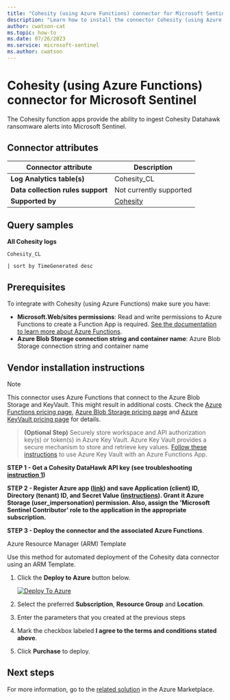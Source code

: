 ```yaml
---
title: "Cohesity (using Azure Functions) connector for Microsoft Sentinel"
description: "Learn how to install the connector Cohesity (using Azure Functions) to connect your data source to Microsoft Sentinel."
author: cwatson-cat
ms.topic: how-to
ms.date: 07/26/2023
ms.service: microsoft-sentinel
ms.author: cwatson
---
```


# Cohesity (using Azure Functions) connector for Microsoft Sentinel

The Cohesity function apps provide the ability to ingest Cohesity Datahawk ransomware alerts into Microsoft Sentinel.

## Connector attributes

| Connector attribute | Description |
| --- | --- |
| **Log Analytics table(s)** | Cohesity_CL<br/> |
| **Data collection rules support** | Not currently supported |
| **Supported by** | [Cohesity](https://support.cohesity.com/) |

## Query samples

**All Cohesity logs**
   ```kusto
Cohesity_CL

   | sort by TimeGenerated desc
   ```



## Prerequisites

To integrate with Cohesity (using Azure Functions) make sure you have: 

- **Microsoft.Web/sites permissions**: Read and write permissions to Azure Functions to create a Function App is required. [See the documentation to learn more about Azure Functions](/azure/azure-functions/).
- **Azure Blob Storage connection string and container name**: Azure Blob Storage connection string and container name


## Vendor installation instructions


> [!NOTE]
   >  This connector uses Azure Functions that connect to the Azure Blob Storage and KeyVault. This might result in additional costs. Check the [Azure Functions pricing page](https://azure.microsoft.com/pricing/details/functions/), [Azure Blob Storage pricing page](https://azure.microsoft.com/pricing/details/storage/blobs/) and [Azure KeyVault pricing page](https://azure.microsoft.com/pricing/details/key-vault/) for details.


>**(Optional Step)** Securely store workspace and API authorization key(s) or token(s) in Azure Key Vault. Azure Key Vault provides a secure mechanism to store and retrieve key values. [Follow these instructions](/azure/app-service/app-service-key-vault-references) to use Azure Key Vault with an Azure Functions App.


**STEP 1 - Get a Cohesity DataHawk API key (see troubleshooting [instruction 1](https://github.com/Azure/Azure-Sentinel/tree/master/Solutions/CohesitySecurity/Data%20Connectors/Helios2Sentinel/IncidentProducer))**


**STEP 2 - Register Azure app ([link](https://portal.azure.com/#view/Microsoft_AAD_IAM/ActiveDirectoryMenuBlade/~/RegisteredApps)) and save Application (client) ID, Directory (tenant) ID, and Secret Value ([instructions](/azure/healthcare-apis/register-application)). Grant it Azure Storage (user_impersonation) permission. Also, assign the 'Microsoft Sentinel Contributor' role to the application in the appropriate subscription.**


**STEP 3 - Deploy the connector and the associated Azure Functions**.

Azure Resource Manager (ARM) Template

Use this method for automated deployment of the Cohesity data connector using an ARM Template.

1. Click the **Deploy to Azure** button below. 

	[![Deploy To Azure](https://aka.ms/deploytoazurebutton)](https://aka.ms/sentinel-Cohesity-azuredeploy)
2. Select the preferred **Subscription**, **Resource Group** and **Location**. 
3. Enter the parameters that you created at the previous steps
4. Mark the checkbox labeled **I agree to the terms and conditions stated above**.
5. Click **Purchase** to deploy.



## Next steps

For more information, go to the [related solution](https://azuremarketplace.microsoft.com/en-us/marketplace/apps/cohesitydev1592001764720.cohesity_sentinel_data_connector?tab=Overview) in the Azure Marketplace.
